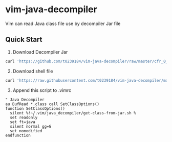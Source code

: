 # vim-java-decompiler
Vim can read Java class file use by decompiler Jar file

## Quick Start
1. Download Decompiler Jar
```bash
curl 'https://github.com/t0239184/vim-java-decompiler/raw/master/cfr_0_115.jar' --create-dirs -o ~/.vim/java_decompiler/cfr_0_115.jar 
```
2. Download shell file
```bash
curl 'https://raw.githubusercontent.com/t0239184/vim-java-decompiler/master/get-class-from-jar.sh' -o ~/.vim/java_decompiler/get-class-from-jar.sh
```
3. Append this script to .vimrc
```vim
" Java Decompiler
au BufRead *.class call SetClassOptions()
function SetClassOptions()
  silent %!~/.vim/java_decompiler/get-class-from-jar.sh %
  set readonly
  set ft=java
  silent normal gg=G
  set nomodified
endfunction
```
